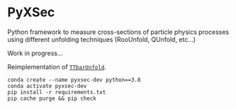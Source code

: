 # PyXSec
Python framework to measure cross-sections of particle physics processes using different unfolding techniques (RooUnfold, QUnfold, etc...)

Work in progress...

Reimplementation of [`TTbarUnfold`](https://gitlab.cern.ch/ttbarDiffXs13TeV/ttbarunfold).

```shell
conda create --name pyxsec-dev python==3.8
conda activate pyxsec-dev
pip install -r requirements.txt
pip cache purge && pip check
```